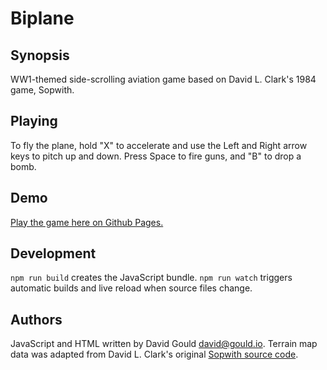 # Biplane

## Synopsis

WW1-themed side-scrolling aviation game based on David L. Clark's 1984 game, Sopwith.

## Playing

To fly the plane, hold "X" to accelerate and use the Left and Right arrow
keys to pitch up and down. Press Space to fire guns, and "B" to drop a bomb.

## Demo

[Play the game here on Github Pages.](https://mohrgould.github.io/biplane/)

## Development

`npm run build` creates the JavaScript bundle. `npm run watch` triggers
automatic builds and live reload when source files change.

## Authors

JavaScript and HTML written by David Gould <david@gould.io>.
Terrain map data was adapted from David L. Clark's original
[Sopwith source code](http://davidlclark.com/page/sopwith-source-code).
